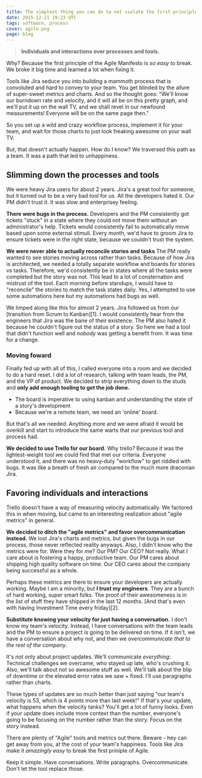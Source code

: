 ```yaml
---
title: The simplest thing you can do to not violate the first principle of Agile
date: 2015-12-21 19:23 UTC
tags: software, process
cover: agile.png
page: blog
---
```


> **Individuals and interactions over processes and tools.**

Why?  Because the first principle of the Agile Manifesto is *so easy* to break.  We broke it big time and learned a lot when fixing it.

Tools like Jira seduce you into building a mammoth process that is convoluted and hard to convey to your team.  You get blinded by the allure of super-sweet metrics and charts.  And so the thought goes:  "We'll know our burndown rate and velocity, and it will all be on this pretty graph, and we'll put it up on the wall TV, and we shall revel in our newfound measurements!  Everyone will be on the same page then."

So you set up a wild and crazy workflow process, implement it for your team, and wait for those charts to just look freaking awesome on your wall TV.

But, that doesn't actually happen.  How do I know?  We traversed this path as a team.  It was a path that led to unhappiness.

## Slimming down the processes and tools

We were heavy Jira users for about 2 years.  Jira's a great tool for someone, but it turned out to be a very bad tool for us.  All the developers hated it.  Our PM didn't trust it.  It was slow and enterprisey feeling.

**There were bugs in the process.**  Developers and the PM consistently got tickets "stuck" in a state where they could not move them without an administrator's help.   Tickets would consistently fail to automatically move based upon some external stimuli.   Every month, we'd have to groom Jira to ensure tickets were in the right state, because we couldn't trust the system.

**We were never able to actually reconcile stories and tasks**  The PM really wanted to see stories moving across rather than tasks.  Because of how Jira is architected, we needed a totally separate workflow and boards for stories vs tasks.  Therefore, we'd consistently be in states where all the tasks were completed but the story was not.  This lead to a lot of consternation and mistrust of the tool.  Each morning before standups, I would have to "reconcile" the stories to match the task states daily.  Yes, I attempted to use some automations here but my automations had bugs as well.

We limped along like this for almost 2 years.  Jira followed us from our [transition from Scrum to Kanban][1].  I would consistently hear from the engineers that Jira was the bane of their existence.  The PM also hated it because he couldn't figure out the status of a story.  So here we had a tool that didn't function well and *nobody* was getting a benefit from.  It was time for a change.

### Moving foward

Finally fed up with all of this, I called everyone into a room and we decided to do a hard reset.  I did a lot of research, talking with team leads, the PM, and the VP of product.  We decided to strip everything down to the studs and **only add enough tooling to get the job done.**

* The board is imperative to using kanban and understanding the state of a story's development
* Because we're a remote team, we need an 'online' board.

But that's all we needed.  Anything more and we were afraid it would be overkill and start to introduce the same warts that our previous tool and process had.

**We decided to use Trello for our board.** Why trello?  Because it was the lightest-weight tool we could find that met our criteria.  Everyone understood it, and there was no heavy-duty "workflow" to get riddled with bugs.  It was like a breath of fresh air compared to the much more draconian Jira.

## Favoring individuals and interactions

Trello doesn't have a way of measuring velocity automatically.  We factored this in when moving, but came to an interesting realization about "agile metrics" in general.

**We decided to ditch the "agile metrics" and favor overcommunication instead.**  We lost Jira's charts and metrics, but given the bugs in our process, those never reflected reality anyways.   Also, I didn't know who the metrics were for.  Were they for me?  Our PM?  Our CEO?  Not really. What I care about is fostering a happy, productive team.  Our PM cares about shipping high quality software on time.  Our CEO cares about the company being successful as a whole.

Perhaps these metrics are there to ensure your developers are actually working.  Maybe I am a minority, but **I trust my engineers**.  They are a bunch of hard working, super smart folks.  The proof of their awesomeness is in the list of stuff they have shipped in the last 12 months.  [And that's even with having Investment Time every friday][2].

**Substitute knowing your velocity for just having a conversation.**  I don't know my team's velocity.   Instead, I have conversations with the team leads and the PM to ensure a project is going to be delivered on time.  If it isn't, we have a conversation about why not, and then we *overcommunicate that to the rest of the company*.

It's not only about project updates.  We'll communicate *everything*:  Technical challenges we overcame, who stayed up late, who's crushing it.  Also, we'll talk about not so awesome stuff as well.  We'll talk about the blip of downtime or the elevated error rates we saw + fixed.  I'll use paragraphs rather than charts.

These types of updates are so much better than just saying "our team's velocity is 53, which is 4 points more than last week!"  If that's your update, what happens when the velocity tanks?  You'll get a lot of funny looks.   Even if your update does include more context than the number, everyone's going to be focusing on the number rather than the story.  Focus on the story instead.

There are plenty of "Agile" tools and metrics out there.  Beware - hey can get away from you, at the cost of your team's happiness.  Tools like Jira make it *amazingly easy* to break the first priniple of Agile.

Keep it simple. Have conversations. Write paragraphs. Overcommunicate.  Don't let the tool replace those.

